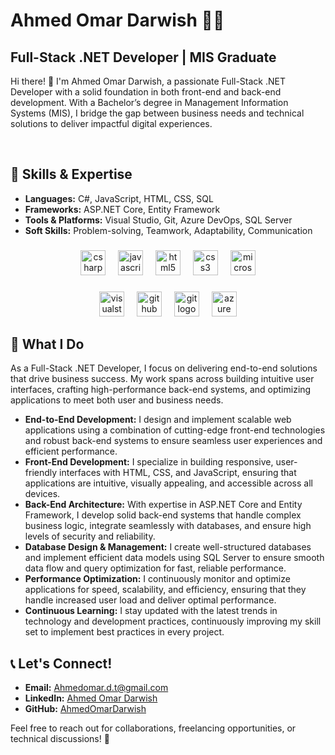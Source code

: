 <body>
    <div>
        <h1>Ahmed Omar Darwish 👨‍💻</h1>
        <h2>Full-Stack .NET Developer | MIS Graduate</h2>
        <p >Hi there! 👋 I'm Ahmed Omar Darwish, a passionate Full-Stack .NET Developer with a solid foundation in both front-end and back-end development. With a Bachelor’s degree in Management Information Systems (MIS), I bridge the gap between business needs and technical solutions to deliver impactful digital experiences.</p>
            <br/>
        <h2>🚀 Skills & Expertise</h2>
        <ul>
            <li><strong>Languages:</strong> C#, JavaScript, HTML, CSS, SQL</li>
            <li><strong>Frameworks:</strong> ASP.NET Core, Entity Framework</li>
            <li><strong>Tools & Platforms:</strong> Visual Studio, Git, Azure DevOps, SQL Server</li>
            <li><strong>Soft Skills:</strong> Problem-solving, Teamwork, Adaptability, Communication</li>
        </ul>
        
###

<div align="center">
  <img src="https://cdn.jsdelivr.net/gh/devicons/devicon/icons/csharp/csharp-original.svg" height="40" alt="csharp logo"  />
  <img width="12" />
  <img src="https://cdn.jsdelivr.net/gh/devicons/devicon/icons/javascript/javascript-original.svg" height="40" alt="javascript logo"  />
  <img width="12" />
  <img src="https://cdn.jsdelivr.net/gh/devicons/devicon/icons/html5/html5-original.svg" height="40" alt="html5 logo"  />
  <img width="12" />
  <img src="https://cdn.jsdelivr.net/gh/devicons/devicon/icons/css3/css3-original.svg" height="40" alt="css3 logo"  />
  <img width="12" />
  <img src="https://cdn.jsdelivr.net/gh/devicons/devicon/icons/microsoftsqlserver/microsoftsqlserver-plain.svg" height="40" alt="microsoftsqlserver logo"  />
</div>

###

<div align="center">
  <img src="https://cdn.jsdelivr.net/gh/devicons/devicon/icons/visualstudio/visualstudio-plain.svg" height="40" alt="visualstudio logo"  />
  <img width="12" />
  <img src="https://cdn.jsdelivr.net/gh/devicons/devicon/icons/github/github-original.svg" height="40" alt="github logo"  />
  <img width="12" />
  <img src="https://cdn.jsdelivr.net/gh/devicons/devicon/icons/git/git-original.svg" height="40" alt="git logo"  />
  <img width="12" />
  <img src="https://cdn.jsdelivr.net/gh/devicons/devicon/icons/azure/azure-original.svg" height="40" alt="azure logo"  />
</div>

###
       
<h2>🌟 What I Do</h2>
<p>As a Full-Stack .NET Developer, I focus on delivering end-to-end solutions that drive business success. My work spans across building intuitive user interfaces, crafting high-performance back-end systems, and optimizing applications to meet both user and business needs.</p>

<ul>
    <li><strong>End-to-End Development:</strong> I design and implement scalable web applications using a combination of cutting-edge front-end technologies and robust back-end systems to ensure seamless user experiences and efficient performance.</li>
    <li><strong>Front-End Development:</strong> I specialize in building responsive, user-friendly interfaces with HTML, CSS, and JavaScript, ensuring that applications are intuitive, visually appealing, and accessible across all devices.</li>
    <li><strong>Back-End Architecture:</strong> With expertise in ASP.NET Core and Entity Framework, I develop solid back-end systems that handle complex business logic, integrate seamlessly with databases, and ensure high levels of security and reliability.</li>
    <li><strong>Database Design & Management:</strong> I create well-structured databases and implement efficient data models using SQL Server to ensure smooth data flow and query optimization for fast, reliable performance.</li>
    <li><strong>Performance Optimization:</strong> I continuously monitor and optimize applications for speed, scalability, and efficiency, ensuring that they handle increased user load and deliver optimal performance.</li>
    <li><strong>Continuous Learning:</strong> I stay updated with the latest trends in technology and development practices, continuously improving my skill set to implement best practices in every project.</li>
</ul>

###
<h2>📞 Let's Connect!</h2>
        <ul>
            <li><strong>Email:</strong> <a href="mailto:Ahmedomar.d.t@gmail.com">Ahmedomar.d.t@gmail.com</a></li>
            <li><strong>LinkedIn:</strong> <a href="https://www.linkedin.com/in/ahmed-omar-darwish/" target="_blank">Ahmed Omar Darwish</a></li>
            <li><strong>GitHub:</strong> <a href="https://github.com/AhmedOmarDarwish" target="_blank">AhmedOmarDarwish</a></li>
        </ul>
        <p>Feel free to reach out for collaborations, freelancing opportunities, or technical discussions! 🚀</p>
    </div>
</body>

